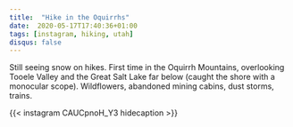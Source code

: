 ```yaml
---
title:  "Hike in the Oquirrhs"
date:  2020-05-17T17:40:36+01:00
tags: [instagram, hiking, utah]
disqus: false
---
```


Still seeing snow on hikes. First time in the Oquirrh Mountains, overlooking Tooele Valley and the Great Salt Lake far below (caught the shore with a monocular scope). Wildflowers, abandoned mining cabins, dust storms, trains.

{{< instagram CAUCpnoH_Y3 hidecaption >}}

